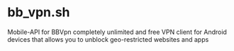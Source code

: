 # bb_vpn.sh
Mobile-API for BBVpn completely unlimited and free VPN client for Android devices that allows you to unblock geo-restricted websites and apps
